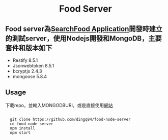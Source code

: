 # <center>Food Server</center>

## Food server為[SearchFood Application](https://github.com/Psi-team/SearchFoodFrontEnd.git)開發時建立的測試server，使用Nodejs開發和MongoDB，主要套件和版本如下
* Restify 8.5.1
* Jsonwebtoken 8.5.1
* bcryptjs 2.4.3
* mongoose 5.8.4

## Usage
 下載repo，並輸入MONGODBURI，或是直接使用[網站](https://restify-food-server.herokuapp.com/)
<pre>
<code>
  git clone https://github.com/dingq84/food-node-server
  cd food-node-server
  npm install
  npm start
</code>
</pre>
